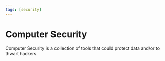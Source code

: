 ```yaml
---
tags: [security]
---
```


# Computer Security

Computer Security is a collection of tools that could protect data and/or to
thwart hackers.
